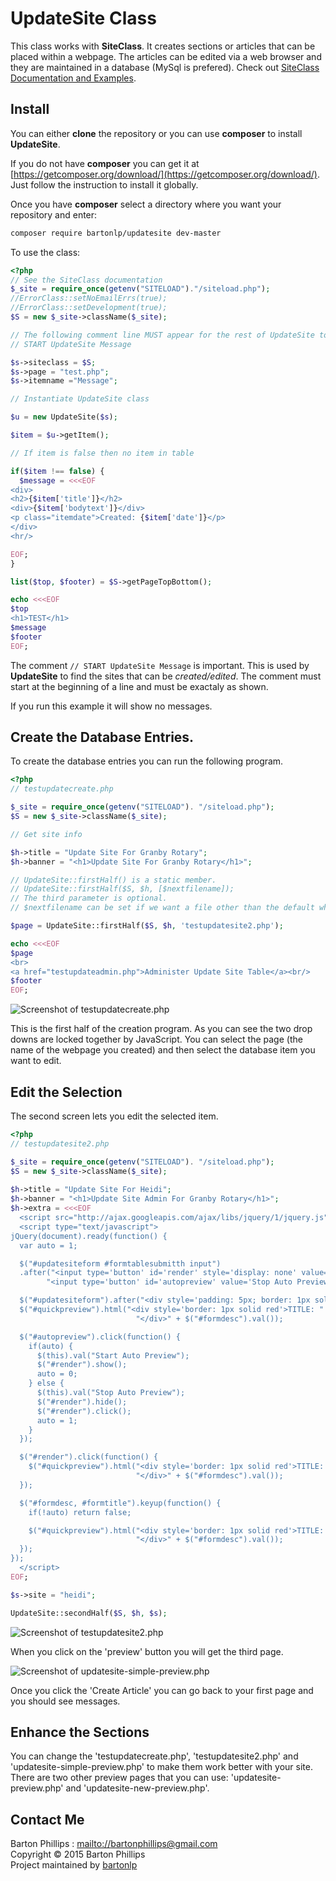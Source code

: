 # UpdateSite Class

This class works with **SiteClass**. It creates sections or articles that can be placed within a webpage. The articles can be edited via a web browser and they are maintained in a database (MySql is prefered). Check out [SiteClass Documentation and Examples](https://bartonlp.github.io/site-class).

## Install

You can either **clone** the repository or you can use **composer** to install **UpdateSite**.

If you do not have **composer** you can get it at [https://getcomposer.org/download/](https://getcomposer.org/download/). Just follow the instruction to install it globally. 

Once you have **composer** select a directory where you want your repository and enter:

```bash
composer require bartonlp/updatesite dev-master
```

To use the class:

```php
<?php
// See the SiteClass documentation 
$_site = require_once(getenv("SITELOAD")."/siteload.php");
//ErrorClass::setNoEmailErrs(true);
//ErrorClass::setDevelopment(true);
$S = new $_site->className($_site);

// The following comment line MUST appear for the rest of UpdateSite to work.
// START UpdateSite Message

$s->siteclass = $S;
$s->page = "test.php";
$s->itemname ="Message";

// Instantiate UpdateSite class

$u = new UpdateSite($s);

$item = $u->getItem();

// If item is false then no item in table

if($item !== false) {
  $message = <<<EOF
<div>
<h2>{$item['title']}</h2>
<div>{$item['bodytext']}</div>
<p class="itemdate">Created: {$item['date']}</p>
</div>
<hr/>

EOF;
}

list($top, $footer) = $S->getPageTopBottom();

echo <<<EOF
$top
<h1>TEST</h1>
$message
$footer
EOF;
```

The comment `// START UpdateSite Message` is important. This is used by **UpdateSite** to find the sites that can be 
*created/edited*. The comment must start at the beginning of a line and must be exactaly as shown.

If you run this example it will show no messages.

## Create the Database Entries.

To create the database entries you can run the following program.

```php
<?php
// testupdatecreate.php

$_site = require_once(getenv("SITELOAD"). "/siteload.php");
$S = new $_site->className($_site);

// Get site info

$h->title = "Update Site For Granby Rotary";
$h->banner = "<h1>Update Site For Granby Rotary</h1>";

// UpdateSite::firstHalf() is a static member.
// UpdateSite::firstHalf($S, $h, [$nextfilename]);
// The third parameter is optional.
// $nextfilename can be set if we want a file other than the default which is "/updatesite2.php".

$page = UpdateSite::firstHalf($S, $h, 'testupdatesite2.php');

echo <<<EOF
$page
<br>
<a href="testupdateadmin.php">Administer Update Site Table</a><br/>
$footer
EOF;
```

![Screenshot of testupdatecreate.php](../image1.png)

This is the first half of the creation program. As you can see the two drop downs are locked together by JavaScript. You can select the page (the name of the webpage you created) and then select the database item you want to edit.

## Edit the Selection

The second screen lets you edit the selected item.

```php
<?php
// testupdatesite2.php

$_site = require_once(getenv("SITELOAD"). "/siteload.php");
$S = new $_site->className($_site);
   
$h->title = "Update Site For Heidi";
$h->banner = "<h1>Update Site Admin For Granby Rotary</h1>";
$h->extra = <<<EOF
  <script src="http://ajax.googleapis.com/ajax/libs/jquery/1/jquery.js"></script>
  <script type="text/javascript">
jQuery(document).ready(function() {
  var auto = 1;

  $("#updatesiteform #formtablesubmitth input")
  .after("<input type='button' id='render' style='display: none' value='Quick Preview'/>" +
        "<input type='button' id='autopreview' value='Stop Auto Preview' />");

  $("#updatesiteform").after("<div style='padding: 5px; border: 1px solid black' id='quickpreview'>");
  $("#quickpreview").html("<div style='border: 1px solid red'>TITLE: " + $("#formtitle").val() +
                            "</div>" + $("#formdesc").val());

  $("#autopreview").click(function() {
    if(auto) {
      $(this).val("Start Auto Preview");
      $("#render").show();
      auto = 0;
    } else {
      $(this).val("Stop Auto Preview");
      $("#render").hide();
      $("#render").click();
      auto = 1;
    }
  });

  $("#render").click(function() {
    $("#quickpreview").html("<div style='border: 1px solid red'>TITLE: " + $("#formtitle").val() +
                            "</div>" + $("#formdesc").val());
  });

  $("#formdesc, #formtitle").keyup(function() {
    if(!auto) return false;

    $("#quickpreview").html("<div style='border: 1px solid red'>TITLE: " + $("#formtitle").val() +
                            "</div>" + $("#formdesc").val());
  });
});
  </script>
EOF;

$s->site = "heidi";

UpdateSite::secondHalf($S, $h, $s);
```

![Screenshot of testupdatesite2.php](../image2.png)

When you click on the 'preview' button you will get the third page.

![Screenshot of updatesite-simple-preview.php](../image3.png)

Once you click the 'Create Article' you can go back to your first page and you should see messages.

## Enhance the Sections

You can change the 'testupdatecreate.php', 'testupdatesite2.php' and 'updatesite-simple-preview.php' to make them work better with your site. There are two other preview pages that you can use: 'updatesite-preview.php' and 'updatesite-new-preview.php'.

## Contact Me

Barton Phillips : <a href="mailto://bartonphillips@gmail.com">mailto://bartonphillips@gmail.com</a>  
Copyright &copy; 2015 Barton Phillips  
Project maintained by [bartonlp](https://github.com/bartonlp)





